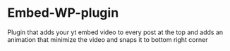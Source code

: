 # Embed-WP-plugin
Plugin that adds your yt embed video to every post at the top and adds an animation that minimize the video and snaps it to bottom right corner
